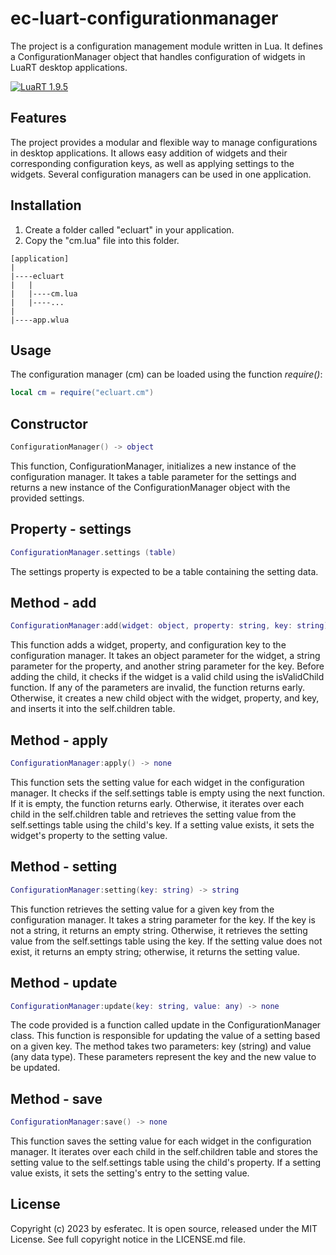 # ec-luart-configurationmanager

The project is a configuration management module written in Lua. It defines a ConfigurationManager object that handles configuration of widgets in LuaRT desktop applications.

[![LuaRT 1.9.5](https://badgen.net/badge/LuaRT/2.0.0/blue)](https://github.com/samyeyo/LuaRT)

## Features

The project provides a modular and flexible way to manage configurations in desktop applications. It allows easy addition of widgets and their corresponding configuration  keys, as well as applying settings to the widgets. Several configuration  managers can be used in one application.

## Installation

1. Create a folder called "ecluart" in your application.
2. Copy the "cm.lua" file into this folder.

```text
[application]
|
|----ecluart
|   |
|   |----cm.lua
|   |----...
|
|----app.wlua
```

## Usage

The configuration manager (cm) can be loaded using the function *require()*:

```lua
local cm = require("ecluart.cm") 
```

## Constructor

```Lua
ConfigurationManager() -> object
```

This function, ConfigurationManager, initializes a new instance of the configuration manager. It takes a table parameter for the settings and returns a new instance of the ConfigurationManager object with the provided settings.

## Property - settings

```Lua
ConfigurationManager.settings (table)
```

The settings property is expected to be a table containing the setting data.

## Method - add

```Lua
ConfigurationManager:add(widget: object, property: string, key: string) -> none
```

This function adds a widget, property, and configuration key to the configuration manager. It takes an object parameter for the widget, a string parameter for the property, and another string parameter for the key. Before adding the child, it checks if the widget is a valid child using the isValidChild function. If any of the parameters are invalid, the function returns early. Otherwise, it creates a new child object with the widget, property, and key, and inserts it into the self.children table.

## Method - apply

```Lua
ConfigurationManager:apply() -> none
```

This function sets the setting value for each widget in the configuration manager. It checks if the self.settings table is empty using the next function. If it is empty, the function returns early. Otherwise, it iterates over each child in the self.children table and retrieves the setting value from the self.settings table using the child's key. If a setting value exists, it sets the widget's property to the setting value.

## Method - setting

```Lua
ConfigurationManager:setting(key: string) -> string
```

This function retrieves the setting value for a given key from the configuration manager. It takes a string parameter for the key. If the key is not a string, it returns an empty string. Otherwise, it retrieves the setting value from the self.settings table using the key. If the setting value does not exist, it returns an empty string; otherwise, it returns the setting value.

## Method - update

```Lua
ConfigurationManager:update(key: string, value: any) -> none
```

The code provided is a function called update in the ConfigurationManager class. This function is responsible for updating the value of a setting based on a given key. The method takes two parameters: key (string) and value (any data type). These parameters represent the key and the new value to be updated.

## Method - save

```Lua
ConfigurationManager:save() -> none
```

This function saves the setting value for each widget in the configuration manager. It iterates over each child in the self.children table and stores the setting value to the self.settings table using the child's property. If a setting value exists, it sets the setting's entry to the setting value.

## License

Copyright (c) 2023 by esferatec.
It is open source, released under the MIT License.
See full copyright notice in the LICENSE.md file.
